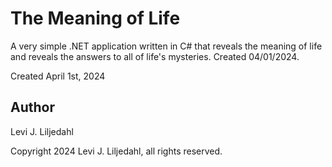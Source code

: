 # The Meaning of Life

A very simple .NET application written in C# that reveals the meaning of life and reveals the answers to all of life's mysteries. Created 04/01/2024.

Created April 1st, 2024

## Author

Levi J. Liljedahl

Copyright 2024 Levi J. Liljedahl, all rights reserved.